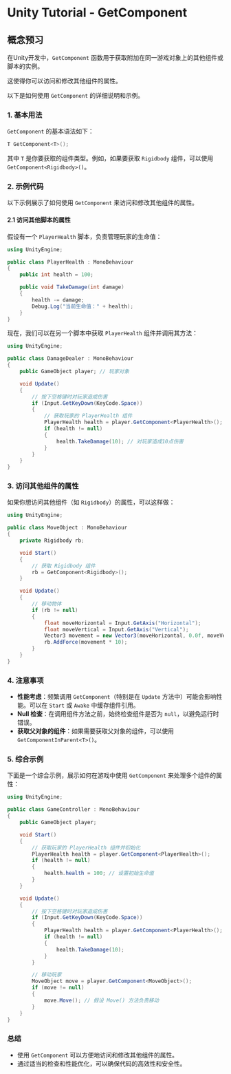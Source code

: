 # Unity Tutorial - GetComponent

## 概念预习

在Unity开发中，`GetComponent` 函数用于获取附加在同一游戏对象上的其他组件或脚本的实例。

这使得你可以访问和修改其他组件的属性。

以下是如何使用 `GetComponent` 的详细说明和示例。

### 1. 基本用法

`GetComponent` 的基本语法如下：

```csharp
T GetComponent<T>();
```

其中 `T` 是你要获取的组件类型。例如，如果要获取 `Rigidbody` 组件，可以使用 `GetComponent<Rigidbody>()`。

### 2. 示例代码

以下示例展示了如何使用 `GetComponent` 来访问和修改其他组件的属性。

#### 2.1 访问其他脚本的属性

假设有一个 `PlayerHealth` 脚本，负责管理玩家的生命值：

```csharp
using UnityEngine;

public class PlayerHealth : MonoBehaviour
{
    public int health = 100;

    public void TakeDamage(int damage)
    {
        health -= damage;
        Debug.Log("当前生命值：" + health);
    }
}
```

现在，我们可以在另一个脚本中获取 `PlayerHealth` 组件并调用其方法：

```csharp
using UnityEngine;

public class DamageDealer : MonoBehaviour
{
    public GameObject player; // 玩家对象

    void Update()
    {
        // 按下空格键时对玩家造成伤害
        if (Input.GetKeyDown(KeyCode.Space))
        {
            // 获取玩家的 PlayerHealth 组件
            PlayerHealth health = player.GetComponent<PlayerHealth>();
            if (health != null)
            {
                health.TakeDamage(10); // 对玩家造成10点伤害
            }
        }
    }
}
```

### 3. 访问其他组件的属性

如果你想访问其他组件（如 `Rigidbody`）的属性，可以这样做：

```csharp
using UnityEngine;

public class MoveObject : MonoBehaviour
{
    private Rigidbody rb;

    void Start()
    {
        // 获取 Rigidbody 组件
        rb = GetComponent<Rigidbody>();
    }

    void Update()
    {
        // 移动物体
        if (rb != null)
        {
            float moveHorizontal = Input.GetAxis("Horizontal");
            float moveVertical = Input.GetAxis("Vertical");
            Vector3 movement = new Vector3(moveHorizontal, 0.0f, moveVertical);
            rb.AddForce(movement * 10);
        }
    }
}
```

### 4. 注意事项

- **性能考虑**：频繁调用 `GetComponent`（特别是在 `Update` 方法中）可能会影响性能。可以在 `Start` 或 `Awake` 中缓存组件引用。
- **Null 检查**：在调用组件方法之前，始终检查组件是否为 `null`，以避免运行时错误。
- **获取父对象的组件**：如果需要获取父对象的组件，可以使用 `GetComponentInParent<T>()`。

### 5. 综合示例

下面是一个综合示例，展示如何在游戏中使用 `GetComponent` 来处理多个组件的属性：

```csharp
using UnityEngine;

public class GameController : MonoBehaviour
{
    public GameObject player;

    void Start()
    {
        // 获取玩家的 PlayerHealth 组件并初始化
        PlayerHealth health = player.GetComponent<PlayerHealth>();
        if (health != null)
        {
            health.health = 100; // 设置初始生命值
        }
    }

    void Update()
    {
        // 按下空格键时对玩家造成伤害
        if (Input.GetKeyDown(KeyCode.Space))
        {
            PlayerHealth health = player.GetComponent<PlayerHealth>();
            if (health != null)
            {
                health.TakeDamage(10);
            }
        }

        // 移动玩家
        MoveObject move = player.GetComponent<MoveObject>();
        if (move != null)
        {
            move.Move(); // 假设 Move() 方法负责移动
        }
    }
}
```

### 总结

- 使用 `GetComponent` 可以方便地访问和修改其他组件的属性。
- 通过适当的检查和性能优化，可以确保代码的高效性和安全性。
